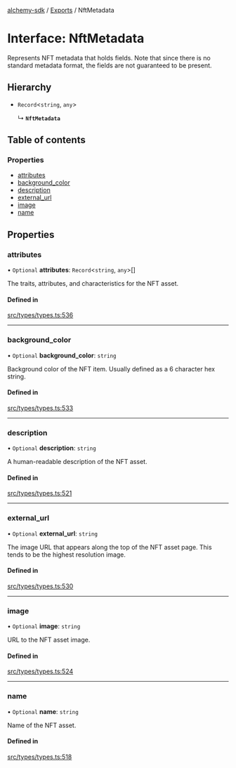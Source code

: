 [alchemy-sdk](../README.md) / [Exports](../modules.md) / NftMetadata

# Interface: NftMetadata

Represents NFT metadata that holds fields. Note that since there is no
standard metadata format, the fields are not guaranteed to be present.

## Hierarchy

- `Record`<`string`, `any`\>

  ↳ **`NftMetadata`**

## Table of contents

### Properties

- [attributes](NftMetadata.md#attributes)
- [background\_color](NftMetadata.md#background_color)
- [description](NftMetadata.md#description)
- [external\_url](NftMetadata.md#external_url)
- [image](NftMetadata.md#image)
- [name](NftMetadata.md#name)

## Properties

### attributes

• `Optional` **attributes**: `Record`<`string`, `any`\>[]

The traits, attributes, and characteristics for the NFT asset.

#### Defined in

[src/types/types.ts:536](https://github.com/alchemyplatform/alchemy-sdk-js/blob/432c999/src/types/types.ts#L536)

___

### background\_color

• `Optional` **background\_color**: `string`

Background color of the NFT item. Usually defined as a 6 character hex string.

#### Defined in

[src/types/types.ts:533](https://github.com/alchemyplatform/alchemy-sdk-js/blob/432c999/src/types/types.ts#L533)

___

### description

• `Optional` **description**: `string`

A human-readable description of the NFT asset.

#### Defined in

[src/types/types.ts:521](https://github.com/alchemyplatform/alchemy-sdk-js/blob/432c999/src/types/types.ts#L521)

___

### external\_url

• `Optional` **external\_url**: `string`

The image URL that appears along the top of the NFT asset page. This tends
to be the highest resolution image.

#### Defined in

[src/types/types.ts:530](https://github.com/alchemyplatform/alchemy-sdk-js/blob/432c999/src/types/types.ts#L530)

___

### image

• `Optional` **image**: `string`

URL to the NFT asset image.

#### Defined in

[src/types/types.ts:524](https://github.com/alchemyplatform/alchemy-sdk-js/blob/432c999/src/types/types.ts#L524)

___

### name

• `Optional` **name**: `string`

Name of the NFT asset.

#### Defined in

[src/types/types.ts:518](https://github.com/alchemyplatform/alchemy-sdk-js/blob/432c999/src/types/types.ts#L518)
